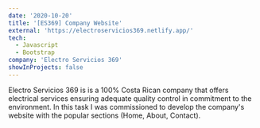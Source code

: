 ```yaml
---
date: '2020-10-20'
title: '[ES369] Company Website'
external: 'https://electroservicios369.netlify.app/'
tech:
  - Javascript
  - Bootstrap
company: 'Electro Servicios 369'
showInProjects: false
---
```


Electro Servicios 369 is is a 100% Costa Rican company that offers electrical services ensuring adequate quality control in commitment to the environment. In this task I was commissioned to develop the company's website with the popular sections (Home, About, Contact).
